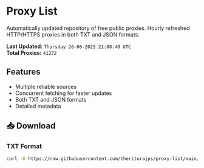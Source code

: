# Proxy List

Automatically updated repository of free public proxies. Hourly refreshed HTTP/HTTPS proxies in both TXT and JSON formats.

**Last Updated:** `Thursday 26-06-2025 21:08:40 UTC`  
**Total Proxies:** `41272`

## Features
- Multiple reliable sources
- Concurrent fetching for faster updates
- Both TXT and JSON formats
- Detailed metadata

## 📥 Download

### TXT Format
```bash
curl -O https://raw.githubusercontent.com/theriturajps/proxy-list/main/proxies.txt